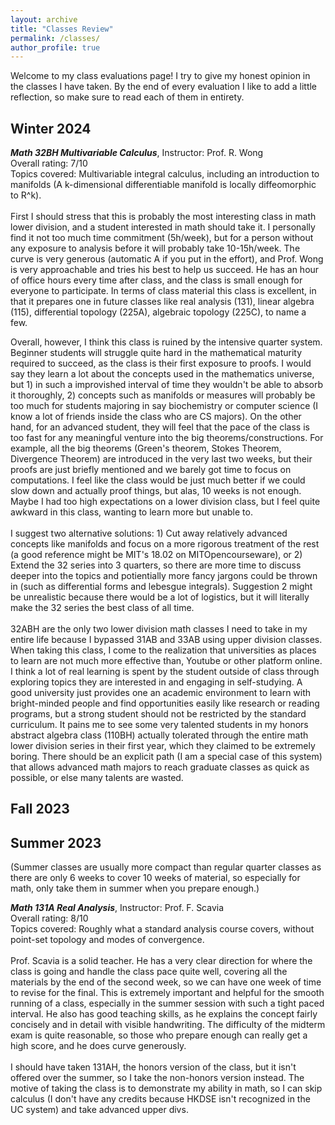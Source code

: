 ```yaml
---
layout: archive
title: "Classes Review"
permalink: /classes/
author_profile: true
---
```

Welcome to my class evaluations page! I try to give my honest opinion in the classes I have taken. By the end of every evaluation I like to add a little reflection, so make sure to read each of them in entirety.

Winter 2024
------
***Math 32BH Multivariable Calculus***, Instructor: Prof. R. Wong <br>
Overall rating: 7/10 <br>
Topics covered: Multivariable integral calculus, including an introduction to manifolds (A k-dimensional differentiable manifold is locally diffeomorphic to R^k).
<br>
<br>
First I should stress that this is probably the most interesting class in math lower division, and a student interested in math should take it. I personally find it not too much time commitment (5h/week), but for a person without any exposure to analysis before it will probably take 10-15h/week. The curve is very generous (automatic A if you put in the effort), and Prof. Wong is very approachable and tries his best to help us succeed. He has an hour of office hours every time after class, and the class is small enough for everyone to participate. In terms of class material this class is excellent, in that it prepares one in future classes like real analysis (131), linear algebra (115), differential topology (225A), algebraic topology (225C), to name a few. <br>

Overall, however, I think this class is ruined by the intensive quarter system. Beginner students will struggle quite hard in the mathematical maturity required to succeed, as the class is their first exposure to proofs. I would say they learn a lot about the concepts used in the mathematics universe, but 1) in such a improvished interval of time they wouldn't be able to absorb it thoroughly, 2) concepts such as manifolds or measures will probably be too much for students majoring in say biochemistry or computer science (I know a lot of friends inside the class who are CS majors). On the other hand, for an advanced student, they will feel that the pace of the class is too fast for any meaningful venture into the big theorems/constructions. For example, all the big theorems (Green's theorem, Stokes Theorem, Divergence Theorem) are introduced in the very last two weeks, but their proofs are just briefly mentioned and we barely got time to focus on computations. I feel like the class would be just much better if we could slow down and actually proof things, but alas, 10 weeks is not enough. Maybe I had too high expectations on a lower division class, but I feel quite awkward in this class, wanting to learn more but unable to. 
<br>
<br>
I suggest two alternative solutions: 1) Cut away relatively advanced concepts like manifolds and focus on a more rigorous treatment of the rest (a good reference might be MIT's 18.02 on MITOpencourseware), or 2) Extend the 32 series into 3 quarters, so there are more time to discuss deeper into the topics and potientially more fancy jargons could be thrown in (such as differential forms and lebesgue integrals). Suggestion 2 might be unrealistic because there would be a lot of logistics, but it will literally make the 32 series the best class of all time.
<br>
<br>
32ABH are the only two lower division math classes I need to take in my entire life because I bypassed 31AB and 33AB using upper division classes. When taking this class, I come to the realization that universities as places to learn are not much more effective than, Youtube or other platform online. I think a lot of real learning is spent by the student outside of class through exploring topics they are interested in and engaging in self-studying. A good university just provides one an academic environment to learn with bright-minded people and find opportunities easily like research or reading programs, but a strong student should not be restricted by the standard curriculum. It pains me to see some very talented students in my honors abstract algebra class (110BH) actually tolerated through the entire math lower division series in their first year, which they claimed to be extremely boring. There should be an explicit path (I am a special case of this system) that allows advanced math majors to reach graduate classes as quick as possible, or else many talents are wasted.

Fall 2023
------

Summer 2023 
------
(Summer classes are usually more compact than regular quarter classes as there are only 6 weeks to cover 10 weeks of material, so especially for math, only take them in summer when you prepare enough.)

***Math 131A Real Analysis***, Instructor: Prof. F. Scavia <br>
Overall rating: 8/10 <br>
Topics covered: Roughly what a standard analysis course covers, without point-set topology and modes of convergence. 
<br>
<br>
Prof. Scavia is a solid teacher. He has a very clear direction for where the class is going and handle the class pace quite well, covering all the materials by the end of the second week, so we can have one week of time to revise for the final. This is extremely important and helpful for the smooth running of a class, especially in the summer session with such a tight paced interval. He also has good teaching skills, as he explains the concept fairly concisely and in detail with visible handwriting. The difficulty of the midterm exam is quite reasonable, so those who prepare enough can really get a high score, and he does curve generously. 
<br>
<br>
I should have taken 131AH, the honors version of the class, but it isn't offered over the summer, so I take the non-honors version instead. The motive of taking the class is to demonstrate my ability in math, so I can skip calculus (I don't have any credits because HKDSE isn't recognized in the UC system) and take advanced upper divs.
